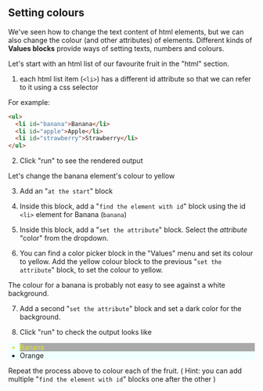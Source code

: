 ## Setting colours

We've seen how to change the text content of html elements, but we can also change the colour (and other attributes) of elements. Different kinds of **Values blocks** provide ways of setting texts, numbers and colours.

Let's start with an html list of our favourite fruit in the "html" section.

1.  each html list item (`<li>`) has a different id attribute so that we can refer to it using a css selector

For example:

```html
<ul>
  <li id="banana">Banana</li>
  <li id="apple">Apple</li>
  <li id="strawberry">Strawberry</li>
</ul>
```

2.  Click "run" to see the rendered output

Let's change the banana element's colour to yellow

3.  Add an "`at the start`" block

4.  Inside this block, add a "`find the element with id`" block using the id `<li>` element for Banana (`banana`)

5.  Inside this block, add a "`set the attribute`" block. Select the _attribute_ "color" from the dropdown.

6.  <span class="test-checkbox"></span>You can find a color picker block in the "Values" menu and set its colour to yellow. Add the yellow colour block to the previous "`set the attribute`" block, to set the colour to yellow.

The colour for a banana is probably not easy to see against a white background.

7. <span class="test-checkbox"></span>Add a second "`set the attribute`" block and set a dark color for the background.

8. Click "run" to check the output looks like
<ul style="background-color: azure;">
      <li style="color:rgb(233, 233, 22);background-color: darkgrey;">Banana</li>
      <li>Orange</li> 
</ul>

<span class="test-checkbox"></span>Repeat the process above to colour each of the fruit. ( Hint: you can add multiple "`find the element with id`" blocks one after the other )
